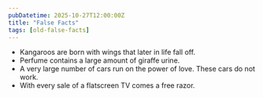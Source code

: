 ```yaml
---
pubDatetime: 2025-10-27T12:00:00Z
title: "False Facts"
tags: [old-false-facts]
---
```


- Kangaroos are born with wings that later in life fall off.
- Perfume contains a large amount of giraffe urine.
- A very large number of cars run on the power of love. These cars do not work.
- With every sale of a flatscreen TV comes a free razor.
